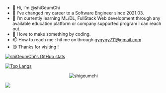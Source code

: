 - 👋 Hi, I’m @shiGeumChi
- 👀 I've changed my career to a Software Engineer since 2021.03.
- 🌱 I’m currently learning ML/DL, FullStack Web development through any available education platform or company supported program I can reach out.
- 💞️ I love to make something by coding.
- 📫 How to reach me : hit me on through gygygy711@gmail.com
- 😊 Thanks for visiting !

[![shiGeumChi's GitHub stats](https://github-readme-stats.vercel.app/api?username=shigeumchi&theme=github_dark&show_icons=true)](https://github.com/anuraghazra/github-readme-stats)

[![Top Langs](https://github-readme-stats.vercel.app/api/top-langs/?username=shigeumchi&layout=compact&theme=github_dark&show_icons=true)](https://github.com/anuraghazra/github-readme-stats)

<p align="center"> <img src="https://komarev.com/ghpvc/?username=shigeumchi&label=Profile%20views&color=ce9927&style=flat" alt="shigeumchi" /> </p>
<a href="https://hits.seeyoufarm.com"><img src="https://hits.seeyoufarm.com/api/count/incr/badge.svg?url=https%3A%2F%2Fgithub.com%2Fshigeumchi&count_bg=%2379C83D&title_bg=%23555555&icon=&icon_color=%23E7E7E7&title=hits&edge_flat=false"/></a>
<!---
shiGeumChi/shiGeumChi is a ✨ special ✨ repository because its `README.md` (this file) appears on your GitHub profile.
You can click the Preview link to take a look at your changes.
--->
